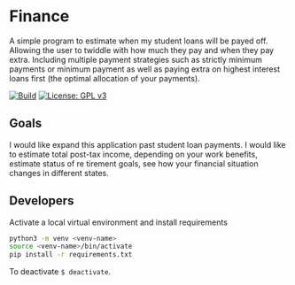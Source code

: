 # Finance

A simple program to estimate when my student loans will be payed off. 
Allowing the user to twiddle with how much they pay and when they pay extra. 
Including multiple payment strategies such as strictly minimum payments or 
minimum payment as well as paying extra on highest interest loans first 
(the optimal allocation of your payments).

[![Build](https://github.com/TravisRobson/Finance/workflows/Python%20application/badge.svg?branch=master&event=push)](https://github.com/TravisRobson/Finance/actions?query=workflow%3A%22Build%22)
[![License: GPL v3](https://img.shields.io/badge/License-GPLv3-blue.svg)](https://www.gnu.org/licenses/gpl-3.0)

## Goals

I would like expand this application past student loan payments. I would like to estimate
total post-tax income, depending on your work benefits, estimate status of re tirement goals,
see how your financial situation changes in different states.

## Developers

Activate a local virtual environment and install requirements
```bash
python3 -m venv <venv-name>
source <venv-name>/bin/activate
pip install -r requirements.txt
```

To deactivate `$ deactivate`.

